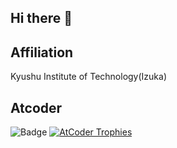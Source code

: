 ## Hi there 👋

## Affiliation
Kyushu Institute of Technology(Izuka)

## Atcoder
![Badge](https://cp-logo.vercel.app/atcoder/rat_gate67)
[![AtCoder Trophies](https://atcoder-trophies.vercel.app/api/v1/atcoder?username=rat_gate67&theme=nord&no_bg=true)](https://github.com/KATO-Hiro/AtCoderTrophies)
